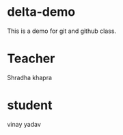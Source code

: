 # delta-demo
This is a demo for git and github class.

# Teacher
Shradha khapra

# student
vinay yadav


